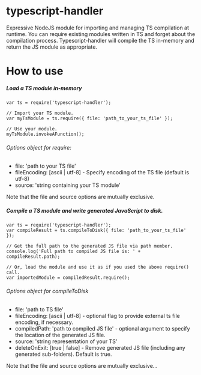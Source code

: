 typescript-handler
==================

Expressive NodeJS module for importing and managing TS compilation at runtime. You can require existing modules written in TS and forget about the compilation process. Typescript-handler will compile the TS in-memory and return the JS module as appropriate.

How to use
==========
##### Load a TS module in-memory
```
var ts = require('typescript-handler');

// Import your TS module.
var myTsModule = ts.require({ file: 'path_to_your_ts_file' });

// Use your module.
myTsModule.invokeAFunction();
```
###### Options object for require:
* file: 'path to your TS file'
* fileEncoding: [ascii | utf-8] - Specify encoding of the TS file (default is utf-8)
* source: 'string containing your TS module'

Note that the file and source options are mutually exclusive.

##### Compile a TS module and write generated JavaScript to disk.
```
var ts = require('typescript-handler');
var compileResult = ts.compileToDisk({ file: 'path_to_your_ts_file' });

// Get the full path to the generated JS file via path member.
console.log('Full path to compiled JS file is: ' + compileResult.path);

// Or, load the module and use it as if you used the above require() call.
var importedModule = compiledResult.require();
```

###### Options object for compileToDisk
* file: 'path to TS file'
* fileEncoding: [ascii | utf-8] - optional flag to provide external ts file encoding, if necessary.
* compiledPath: 'path to compiled JS file' - optional argument to specify the location of the generated JS file.
* source: 'string representation of your TS'
* deleteOnExit: [true | false] - Remove generated JS file (including any generated sub-folders). Default is true.

Note that the file and source options are mutually exclusive...

